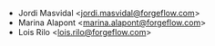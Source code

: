 - Jordi Masvidal \<<jordi.masvidal@forgeflow.com>\>
- Marina Alapont \<<marina.alapont@forgeflow.com>\>
- Lois Rilo \<<lois.rilo@forgeflow.com>\>

